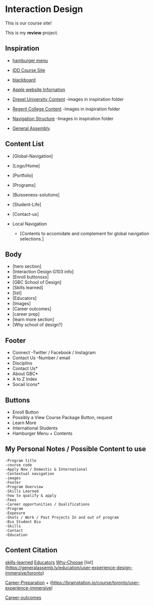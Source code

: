 # Interaction Design
This is our course site!

This is my **review** project.

## Inspiration

- [hamburger menu](https://www.youtube.com/watch?v=DZg6UfS5zYg)

- [IDD Course Site](https://)

- [blackboard](https://bb-gbc.blackboard.com/webapps/portal/execute/tabs/tabAction?tab_tab_group_id=_1_1)
- [Apple website Infornation](https://www.apple.com/ca/)
- [Drexel University Content](https://drexel.edu/)
    -images in inspiration folder
- [Regent College Content](https://www.regent-college.edu/course-listing/course-details/APPL.500)
    -images in inspiration folder 
- [Navigation Structure](https://dribbble.com/shots/6710893-News)
    -Images in inspiration folder 
- [General Assembly](https://generalassemb.ly/education/learn-user-experience-design-online)

## Content List
- [Global-Navigation]
- [Logo/Home]
- [Portfolio]
- [Programs]
- [Buisseness-solutions]
- [Student-Life]
- [Contact-us]
    
    
- Local Navigation 
    - [Contents to accomidate and complement for global navigation selections.]

## Body
- [hero section]
- [Interaction Design G103 info]
- [Enroll buttonsxs]
- [GBC School of Design]
- [Skills learned]
- [list]
- [Educators]
- [Images]
- [Career outcomes]
- [career prep]
- [learn more section]
- [Why school of design?]

## Footer
- Connect
-Twitter / Facebook / Instagram
- Contact Us
 -Number / email 
- Disciplins
- Contact Us*
- About GBC*
- A to Z Index
- Socail Icons*
<!--scoial icons or text?-->
## Buttons
- Enroll Button
- Possibly a View Course Package Button, request
- Learn More
- International Students
- Hamburger Menu + Contents

## My Personal Notes / Possible Content to use
    -Program title
    -course code
    -Apply Now / Domestic & International
    -Contextual navigation
    -images
    -Footer
    -Program Ooerview
    -Skills Learned
    -how to qualify & apply
    -Fees
    -Career opportunities / Qualifications
    -Program 
    -Exposure
    -Shots / Work / Past Projects In and out of program
    -Bio Student Bio
    -Skills
    -Contact
    -Education 

 ## Content Citation

[skills-learned](https://generalassemb.ly/education/user-experience-design-immersive/toronto)
[Educators](https://generalassemb.ly/education/user-experience-design-immersive/toronto)
[Why-Choose](https://www.georgebrown.ca/giving/school-of-design-investment-brochure.pdf)
[list] (https://generalassemb.ly/education/user-experience-design-immersive/toronto)

[Career-Preparation](https://generalassemb.ly/education/user-experience-design-immersive/toronto) +
(https://brainstation.io/course/toronto/user-experience-immersive)

[Career-outcomes](https://www.georgebrown.ca/programs/interaction-design-and-development-program-g103/)

